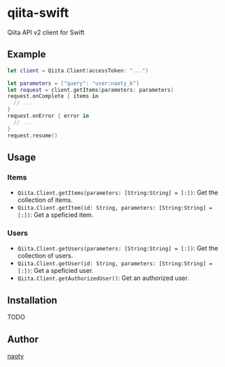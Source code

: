 # qiita-swift

Qiita API v2 client for Swift

## Example

```swift
let client = Qiita.Client(accessToken: "...")

let parameters = ["query": "user:naoty_k"]
let request = client.getItems(parameters: parameters)
request.onComplete { items in
  // ...
}
request.onError { error in
  // ...
}
request.resume()
```

## Usage

### Items
* `Qiita.Client.getItems(parameters: [String:String] = [:])`: Get the collection of items.
* `Qiita.Client.getItem(id: String, parameters: [String:String] = [:])`: Get a speficied item.

### Users
* `Qiita.Client.getUsers(parameters: [String:String] = [:])`: Get the collection of users.
* `Qiita.Client.getUser(id: String, parameters: [String:String] = [:])`: Get a speficied user.
* `Qiita.Client.getAuthorizedUser()`: Get an authorized user.

## Installation

TODO

## Author

[naoty](https://github.com/naoty)
